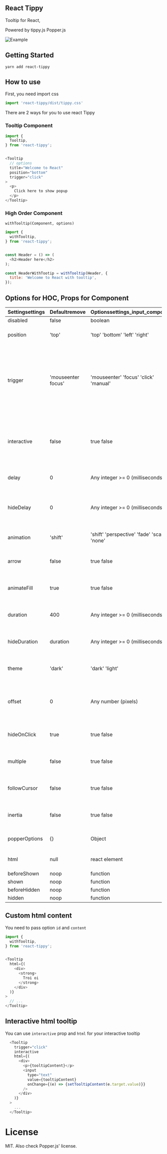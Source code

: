 ## React Tippy

Tooltip for React,

Powered by tippy.js Popper.js

![Example](https://raw.githubusercontent.com/tvkhoa/react-tippy/master/doc/doc.gif)

## Getting Started

```
yarn add react-tippy

```

## How to use

First, you need import css

```javascript
import 'react-tippy/dist/tippy.css'

```

There are 2 ways for you to use react Tippy

### Tooltip Component

```javascript
import {
  Tooltip,
} from 'react-tippy';


<Tooltip
  // options
  title="Welcome to React"
  position="bottom"
  trigger="click"
>
  <p>
    Click here to show popup
  </p>
</Tooltip>

```

### High Order Component

`withTooltip(Component, options)`


```javascript
import {
  withTooltip,
} from 'react-tippy';


const Header = () => (
  <h2>Header here</h2>
);

const HeaderWithTootip = withTooltip(Header, {
  title: 'Welcome to React with tooltip',
});

```


## Options for HOC, Props for Component

|Settingsettings|Defaultremove|Optionssettings_input_component|Rolebuild|
|--- |--- |--- |--- |
|disabled|false|boolean|Show or not show tooltip|
|position|'top'|'top' 'bottom' 'left' 'right'|Specifies which direction to position the tooltip on the element.|
|trigger|'mouseenter focus'|'mouseenter' 'focus' 'click' 'manual'|Specifies which type of events will trigger a tooltip to show. Separate each by a space. mouseenter is for hovering and touch on mobile, and focus is for keyboard navigation. Use manual if you want to show/hide the tooltip manually/programmatically (see below).|
|interactive|false|true false|Makes a tooltip interactive, i.e. will not close when the user hovers over or clicks on the tooltip. This lets you create a popover (similar to Bootstrap) when used in conjunction with a click trigger.|
|delay|0|Any integer >= 0 (milliseconds)|Specifies how long it takes after a trigger event is fired for a tooltip to show.|
|hideDelay|0|Any integer >= 0 (milliseconds)|Specifies how long it takes after a leave event is fired for a tooltip to hide. Not applicable when clicking on the document to hide tooltips.|
|animation|'shift'|'shift' 'perspective' 'fade'  'scale' 'none'|Specifies the type of transition animation a tooltip has.|
|arrow|false|true false|Adds an arrow pointing to the tooltipped element. Setting this to true disables animateFill.|
|animateFill|true|true false|Adds a material design-esque filling animation. This is disabled if you have arrow set to true.|
|duration|400|Any integer >= 0 (milliseconds)|Specifies how long the transition animation takes to complete when showing a tooltip.|
|hideDuration|duration|Any integer >= 0 (milliseconds)|Specifies how long the transition animation takes to complete when hiding a tooltip.|
|theme|'dark'|'dark' 'light'|The CSS styling theme. You can add your own easily. See Creating themes.|
|offset|0|Any number (pixels)|Offsets the tooltip on its opposite axis. For position top and bottom, it acts as offsetX. For position left and right, it acts as offsetY.|
|hideOnClick|true|true false|Specifies whether to hide a tooltip upon clicking its element after hovering over.|
|multiple|false|true false|Specifies whether to allow multiple tooltips open on the page (click trigger only).|
|followCursor|false|true false|Specifies whether to follow the user's mouse cursor (mouse devices only).|
|inertia|false|true false|Modifies the transition-timing-function with a cubic bezier to create a "slingshot" intertial effect.|
|popperOptions|{}|Object|Allows more control over tooltip positioning and behavior. See right below.|
|html|null|react element|Tooltip content. If you don't define html, the title will be used|
|beforeShown|noop|function|Callback before show
|shown|noop|function|Callback after show
|beforeHidden|noop|function|Callback before hide
|hidden|noop|function|Callback after hide


## Custom html content

You need to pass option `id` and `content`

```javascript
import {
  withTooltip,
} from 'react-tippy';


<Tooltip
  html={(
    <div>
      <strong>
        Troi oi
      </strong>
    </div>
  )}
>
  // ...
</Tooltip>

```

## Interactive html tooltip
You can use `interactive` prop and `html` for your interactive tooltip

```javascript
  <Tooltip
    trigger="click"
    interactive
    html={(
      <div>
        <p>{tooltipContent}</p>
        <input
          type="text"
          value={tooltipContent}
          onChange={(e) => {setTooltipContent(e.target.value)}}
        />
      </div>
    )}
  >
    ...
  </Tooltip>
```


# License
MIT. Also check Popper.js' license.
